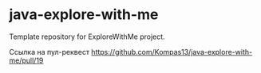 # java-explore-with-me
Template repository for ExploreWithMe project.

Ссылка на пул-реквест https://github.com/Kompas13/java-explore-with-me/pull/19